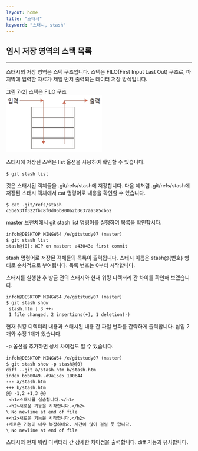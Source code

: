 ```yaml
---
layout: home
title: "스태시"
keyword: "스태시, stash"
---
```


## 임시 저장 영역의 스택 목록
---
스태시의 저장 영역은 스택 구조입니다. 스택은 FILO(First Input Last Out) 구조로, 마지막에 입력한 자료가 제일 먼저 출력되는 데이터 저장 방식입니다.  

그림 7-2] 스택은 FILO 구조  
![스택은 FILO 구조](./img/07-2.jpg)

스태시에 저장된 스택은 list 옵션을 사용하여 확인할 수 있습니다.  

```
$ git stash list
```

깃은 스태시된 객체들을 .git/refs/stash에 저장합니다. 다음 예처럼 .git/refs/stash에 저장된 스태시 객체에서 cat 명령어로 내용을 확인할 수 있습니다.  

```
$ cat .git/refs/stash
c5be53ff322fbc8f0d06b800a2b3637aa385cb62
```

master 브랜치에서 git stash list 명령어를 실행하여 목록을 확인합시다.  

```
infoh@DESKTOP MINGW64 /e/gitstudy07 (master)
$ git stash list
stash@{0}: WIP on master: a43043e first commit
```

stash 명령어로 저장된 객체들의 목록이 출력됩니다. 스태시 이름은 stash@{번호} 형태로 순차적으로 부여됩니다. 목록 번호는 0부터 시작합니다.  

스태시를 실행한 후 방금 전의 스태시와 현재 워킹 디렉터리 간 차이를 확인해 보겠습니다.  

```
infoh@DESKTOP MINGW64 /e/gitstudy07 (master)
$ git stash show
 stash.htm | 3 ++-
 1 file changed, 2 insertions(+), 1 deletion(-)
```

현재 워킹 디렉터리 내용과 스태시된 내용 간 파일 변화를 간략하게 출력합니다. 삽입 2개와 수정 1개가 있습니다.  

-p 옵션을 추가하면 상세 차이점도 알 수 있습니다.  

```
infoh@DESKTOP MINGW64 /e/gitstudy07 (master)
$ git stash show -p stash@{0}
diff --git a/stash.htm b/stash.htm
index b5b0049..d9a15e5 100644
--- a/stash.htm
+++ b/stash.htm
@@ -1,2 +1,3 @@
 <h1>스태시를 실습합니다.</h1>
-<h2>새로운 기능을 시작합니다.</h2>
\ No newline at end of file
+<h2>새로운 기능을 시작합니다.</h2>
+새로운 기능이 너무 복잡하네요. 시간이 많이 걸릴 듯 합니다.
\ No newline at end of file
```

스태시와 현재 워킹 디렉터리 간 상세한 차이점을 출력합니다. diff 기능과 유사합니다.  

<br>